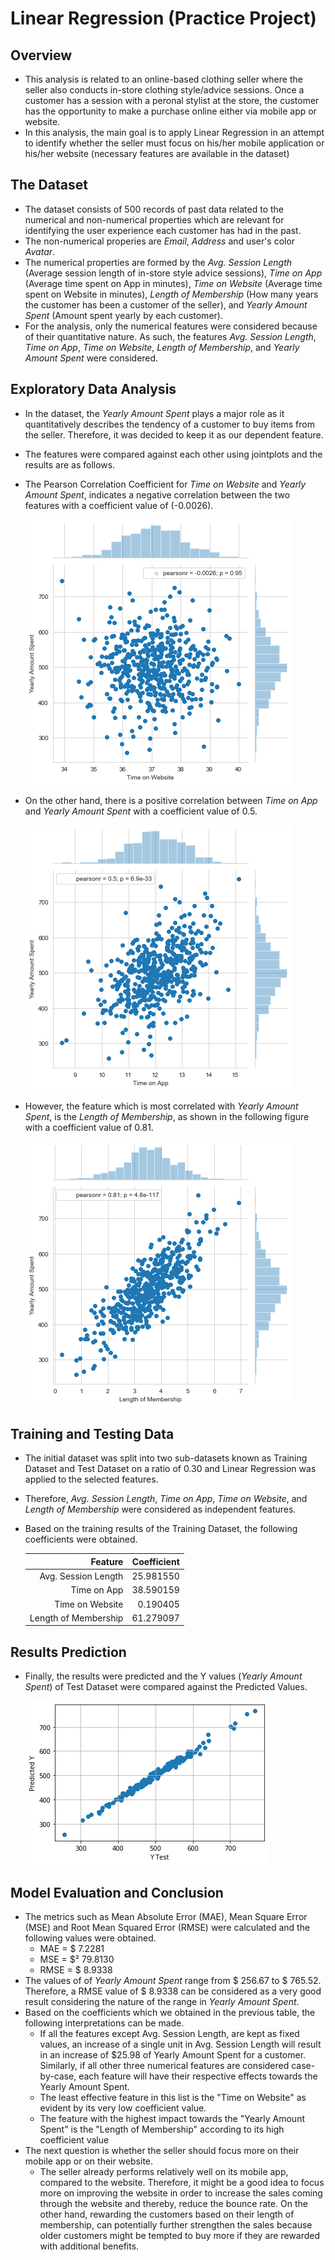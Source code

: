# Linear Regression (Practice Project)

## Overview

* This analysis is related to an online-based clothing seller where the seller also conducts in-store clothing style/advice sessions. Once a customer has a session with a peronal stylist at the store, the customer has the opportunity to make a purchase online either via mobile app or website. 
* In this analysis, the main goal is to apply Linear Regression in an attempt to identify whether the seller must focus on his/her mobile application or his/her website (necessary features are available in the dataset)
  
## The Dataset

* The dataset consists of 500 records of past data related to the numerical and non-numerical properties which are relevant for identifying the user experience each customer has had in the past.
* The non-numerical properies are *Email*, *Address* and user's color *Avatar*.
* The numerical properties are formed by the *Avg. Session Length* (Average session length of in-store style advice sessions), *Time on App* (Average time spent on App in minutes), *Time on Website* (Average time spent on Website in minutes), *Length of Membership* (How many years the customer has been a customer of the seller), and *Yearly Amount Spent* (Amount spent yearly by each customer).
* For the analysis, only the numerical features were considered because of their quantitative nature. As such, the features *Avg. Session Length*, *Time on App*, *Time on Website*, *Length of Membership*, and *Yearly Amount Spent* were considered.

## Exploratory Data Analysis

* In the dataset, the *Yearly Amount Spent* plays a major role as it quantitatively describes the tendency of a customer to buy items from the seller. Therefore, it was decided to keep it as our dependent feature.
* The features were compared against each other using jointplots and the results are as follows.
* The Pearson Correlation Coefficient for *Time on Website* and *Yearly Amount Spent*, indicates a negative correlation between the two features with a coefficient value of (-0.0026).
  
  ![alt text](images/website_vs_amount.png "Time on Website vs Yearly Amount Spent")

* On the other hand, there is a positive correlation between *Time on App* and *Yearly Amount Spent* with a coefficient value of 0.5. 

  ![alt text](images/app_vs_amount.png "Time on App vs Yearly Amount Spent")

* However, the feature which is most correlated with *Yearly Amount Spent*, is the *Length of Membership*, as shown in the following figure with a coefficient value of 0.81. 
  
  ![alt text](images/length_vs_amount.png "Length of Membership vs Yearly Amount Spent")

## Training and Testing Data

* The initial dataset was split into two sub-datasets known as Training Dataset and Test Dataset on a ratio of 0.30 and Linear Regression was applied to the selected features.
* Therefore, *Avg. Session Length*, *Time on App*, *Time on Website*, and *Length of Membership* were considered as independent features.
* Based on the training results of the Training Dataset, the following coefficients were obtained. 

    |              Feature | Coefficient |
    |---------------------:|------------:|
    |  Avg. Session Length |   25.981550 |
    |          Time on App |   38.590159 |
    |      Time on Website |    0.190405 |
    | Length of Membership |   61.279097 |


## Results Prediction

* Finally, the results were predicted and the Y values (*Yearly Amount Spent*) of Test Dataset were compared against the Predicted Values.

    ![alt text](images/predicted_vs_test.png "Y Test vs Predicted Y")

## Model Evaluation and Conclusion

* The metrics such as Mean Absolute Error (MAE), Mean Square Error (MSE) and Root Mean Squared Error (RMSE) were calculated and the following values were obtained. 
  * MAE = $ 7.2281
  * MSE = $² 79.8130
  * RMSE = $ 8.9338
* The values of of *Yearly Amount Spent* range from $ 256.67 to $ 765.52. Therefore, a RMSE value of $ 8.9338 can be considered as a very good result considering the nature of the range in *Yearly Amount Spent*.
* Based on the coefficients which we obtained in the previous table, the following interpretations can be made.
  * If all the features except Avg. Session Length, are kept as fixed values, an increase of a single unit in Avg. Session Length will result in an increase of $25.98 of Yearly Amount Spent for a customer. Similarly, if all other three numerical features are considered case-by-case, each feature will have their respective effects towards the Yearly Amount Spent.
  * The least effective feature in this list is the "Time on Website" as evident by its very low coefficient value.
  * The feature with the highest impact towards the "Yearly Amount Spent" is the "Length of Membership" according to its high coefficient value
* The next question is whether the seller should focus more on their mobile app or on their website.
  * The seller already performs relatively well on its mobile app, compared to the website. Therefore, it might be a good idea to focus more on improving the website in order to increase the sales coming through the website and thereby, reduce the bounce rate. On the other hand, rewarding the customers based on their length of membership, can potentially further strengthen the sales because older customers might be tempted to buy more if they are rewarded with additional benefits.
